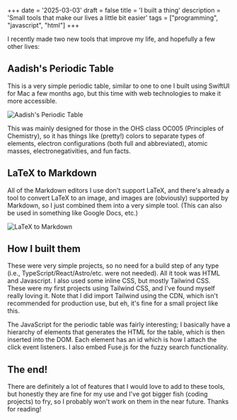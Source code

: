 +++
date = '2025-03-03'
draft = false
title = 'I built a thing'
description = 'Small tools that make our lives a little bit easier'
tags = ["programming", "javascript", "html"]
+++

I recently made two new tools that improve my life, and hopefully a few other lives:

## Aadish's Periodic Table

This is a very simple periodic table, similar to one to one I built using SwiftUI for Mac a few months ago, but this time with web technologies to make it more accessible.

![Aadish's Periodic Table](/assets/i-built-a-thing/periodic.png)

This was mainly designed for those in the OHS class OC005 (Principles of Chemistry), so it has things like (pretty!) colors to separate types of elements, electron configurations (both full and abbreviated), atomic masses, electronegativities, and fun facts.

## LaTeX to Markdown

All of the Markdown editors I use don't support LaTeX, and there's already a tool to convert LaTeX to an image, and images are (obviously) supported by Markdown, so I just combined them into a very simple tool. (This can also be used in something like Google Docs, etc.)

![LaTeX to Markdown](/assets/i-built-a-thing/latex.png)

## How I built them

These were very simple projects, so no need for a build step of any type (i.e., TypeScript/React/Astro/etc. were not needed). All it took
was HTML and Javascript. I also used some inline CSS, but mostly Tailwind CSS. These were my first projects using Tailwind CSS, and I've found myself really loving it. Note that I did import Tailwind using the CDN, which isn't recommended for production use, but eh, it's fine for a small project like this.

The JavaScript for the periodic table was fairly interesting; I basically have a hierarchy of elements that generates the HTML for the table, which is then inserted into the DOM. Each element has an id which is how I attach the click event listeners. I also embed Fuse.js for the fuzzy search functionality.

## The end!

There are definitely a lot of features that I would love to add to these tools, but honestly they are fine for my use and I've got bigger fish (coding projects) to fry, so I probably won't work on them in the near future. Thanks for reading!
